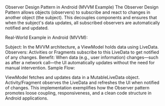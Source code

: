 

Observer Design Pattern in Android (MVVM Example)
The Observer Design Pattern allows objects (observers) to subscribe and react to changes in another object (the subject).
This decouples components and ensures that when the subject's data updates, all subscribed observers are automatically notified and updated.

Real-World Example in Android (MVVM):

Subject: In the MVVM architecture, a ViewModel holds data using LiveData.
Observers: Activities or Fragments subscribe to this LiveData to get notified of any changes.
Benefit: When data (e.g., user information) changes—such as after a network call—the UI automatically updates without the need for manual intervention.
Sample Flow:

ViewModel fetches and updates data in a MutableLiveData object.
Activity/Fragment observes the LiveData and refreshes the UI when notified of changes.
This implementation exemplifies how the Observer pattern promotes loose coupling, responsiveness, and a clean code structure in Android applications.
